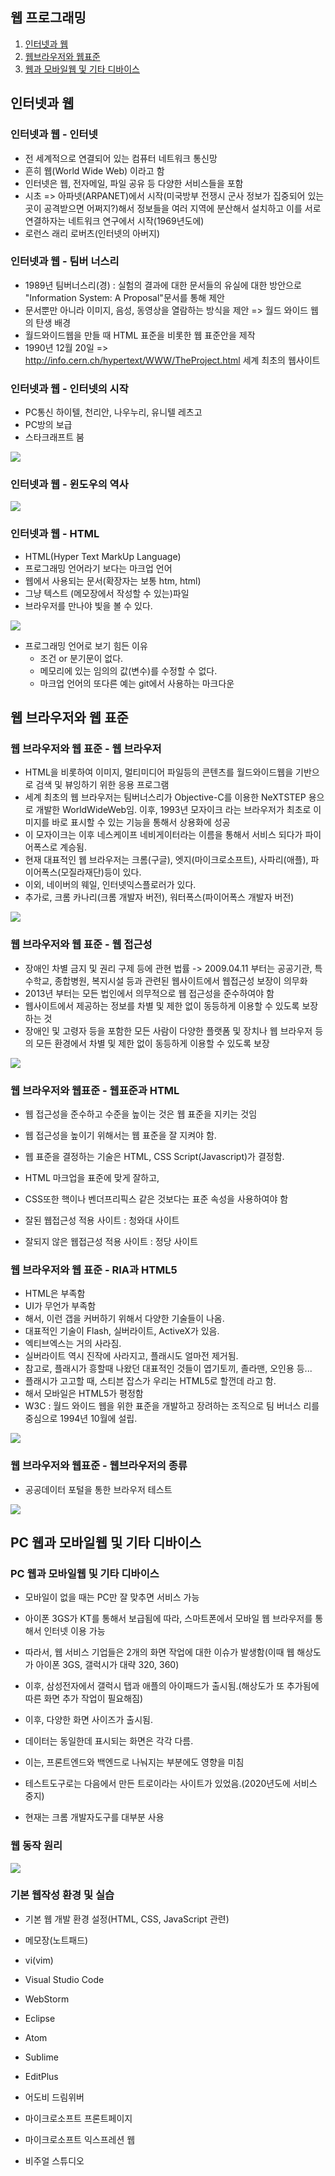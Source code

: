 ## 웹 프로그래밍
1. [인터넷과 웹](#인터넷과-웹)
2. [웹브라우저와 웹표준](#웹-브라우저와-웹-표준)
3. [웹과 모바일웹 및 기타 디바이스](#pc-웹과-모바일웹-및-기타-디바이스)

## 인터넷과 웹

### 인터넷과 웹 - 인터넷
- 전 세계적으로 연결되어 있는 컴퓨터 네트워크 통신망
- 흔히 웹(World Wide Web) 이라고 함
- 인터넷은 웹, 전자메일, 파일 공유 등 다양한 서비스들을 포함
- 시초 => 아파넷(ARPANET)에서 시작(미국방부 전쟁시 군사 정보가 집중되어 있는 곳이 공격받으면 어쩌지?)해서 정보들을 여러 지역에 분산해서 설치하고 이를 서로 연결하자는 네트워크 연구에서 시작(1969년도에)
- 로런스 래리 로버츠(인터넷의 아버지)

### 인터넷과 웹 - 팀버 너스리
- 1989년 팀버너스리(경) : 실험의 결과에 대한 문서들의 유실에 대한 방안으로 "Information System: A Proposal"문서를 통해 제안
- 문서뿐만 아니라 이미지, 음성, 동영상을 열람하는 방식을 제안 => 월드 와이드 웹의 탄생 배경
- 월드와이드웹을 만들 때 HTML 표준을 비롯한 웹 표준안을 제작
- 1990년 12월 20일 => http://info.cern.ch/hypertext/WWW/TheProject.html 세계 최초의 웹사이트

### 인터넷과 웹 - 인터넷의 시작
- PC통신 하이텔, 천리안, 나우누리, 유니텔 레츠고
- PC방의 보급
- 스타크래프트 붐

![](img/2022-05-12-20-19-24.png)

### 인터넷과 웹 - 윈도우의 역사

![](img/2022-05-12-20-20-51.png)

### 인터넷과 웹 - HTML
- HTML(Hyper Text MarkUp Language)
- 프로그래밍 언어라기 보다는 마크업 언어
- 웹에서 사용되는 문서(확장자는 보통 htm, html)
- 그냥 텍스트 (메모장에서 작성할 수 있는)파일
- 브라우저를 만나야 빛을 볼 수 있다.

![](img/2022-05-12-20-22-01.png)

- 프로그래밍 언어로 보기 힘든 이유
    - 조건 or 분기문이 없다.
    - 메모리에 있는 임의의 값(변수)를 수정할 수 없다.
    - 마크업 언어의 또다른 예는 git에서 사용하는 마크다운

## 웹 브라우저와 웹 표준

### 웹 브라우저와 웹 표준 - 웹 브라우저

- HTML을 비롯하여 이미지, 멀티미디어 파일등의 콘텐츠를 월드와이드웹을 기반으로 검색 및 뷰잉하기 위한 응용 프로그램
- 세계 최초의 웹 브라우저는 팀버너스리가 Objective-C를 이용한 NeXTSTEP 용으로 개발한 WorldWideWeb임. 이후, 1993년 모자이크 라는 브라우저가 최초로 이미지를 바로 표시할 수 있는 기능을 통해서 상용화에 성공
- 이 모자이크는 이후 네스케이프 네비게이터라는 이름을 통해서 서비스 되다가 파이어폭스로 계승됨.
- 현재 대표적인 웹 브라우저는 크롬(구글), 엣지(마이크로소프트), 사파리(애플), 파이어폭스(모질라재단)등이 있다.
- 이외, 네이버의 웨일, 인터넷익스플로러가 있다.
- 추가로, 크롬 카나리(크롬 개발자 버전), 워터폭스(파이어폭스 개발자 버전)

![](img/2022-05-14-16-34-13.png)

### 웹 브라우저와 웹 표준 - 웹 접근성
- 장애인 차별 금지 및 권리 구제 등에 관현 법률 -> 2009.04.11 부터는 공공기관, 특수학교, 종합병원, 복지시설 등과 관련된 웹사이트에서 웹접근성 보장이 의무화
- 2013년 부터는 모든 법인에서 의무적으로 웹 접근성을 준수하여야 함
- 웹사이트에서 제공하는 정보를 차별 및 제한 없이 동등하게 이용할 수 있도록 보장하는 것
- 장애인 및 고령자 등을 포함한 모든 사람이 다양한 플랫폼 및 장치나 웹 브라우저 등의 모든 환경에서 차별 및 제한 없이 동등하게 이용할 수 있도록 보장

![](img/2022-05-14-16-35-45.png)

### 웹 브라우저와 웹표준 - 웹표준과 HTML
- 웹 접근성을 준수하고 수준을 높이는 것은 웹 표준을 지키는 것임
- 웹 접근성을 높이기 위해서는 웹 표준을 잘 지켜야 함.
- 웹 표준을 결정하는 기술은 HTML, CSS Script(Javascript)가 결정함.
- HTML 마크업을 표준에 맞게 잘하고,
- CSS또한 핵이나 벤더프리픽스 같은 것보다는 표준 속성을 사용하여야 함

- 잘된 웹접근성 적용 사이트 : 청와대 사이트
- 잘되지 않은 웹접근성 적용 사이트 : 정당 사이트

### 웹 브라우저와 웹 표준 - RIA과 HTML5
- HTML은 부족함
- UI가 무언가 부족함
- 해서, 이런 갭을 커버하기 위해서 다양한 기술들이 나옴.
- 대표적인 기술이 Flash, 실버라이트, ActiveX가 있음.
- 엑티브엑스는 거의 사라짐.
- 실버라이트 역시 진작에 사라지고, 플래시도 얼마전 제거됨.
- 참고로, 플래시가 흥할때 나왔던 대표적인 것들이 엽기토끼, 졸라맨, 오인용 등...
- 플래시가 고고할 때, 스티븐 잡스가 우리는 HTML5로 할껀데 라고 함.
- 해서 모바일은 HTML5가 평정함
- W3C : 월드 와이드 웹을 위한 표준을 개발하고 장려하는 조직으로 팀 버너스 리를 중심으로 1994년 10월에 설립.

![](img/2022-05-14-16-39-29.png)

### 웹 브라우저와 웹표준 - 웹브라우저의 종류
- 공공데이터 포털을 통한 브라우저 테스트

![](img/2022-05-14-17-43-43.png)

## PC 웹과 모바일웹 및 기타 디바이스

### PC 웹과 모바일웹 및 기타 디바이스
- 모바일이 없을 때는 PC만 잘 맞추면 서비스 가능
- 아이폰 3GS가 KT를 통해서 보급됨에 따라, 스마트폰에서 모바일 웹 브라우저를 통해서 인터넷 이용 가능
- 따라서, 웹 서비스 기업들은 2개의 화면 작업에 대한  이슈가 발생함(이때 웹 해상도가 아이폰 3GS, 갤럭시가 대략 320, 360)
- 이후, 삼성전자에서 갤럭시 탭과 애플의 아이패드가 출시됨.(해상도가 또 추가됨에 따른 화면 추가 작업이 필요해짐)
- 이후, 다양한 화면 사이즈가 출시됨.
- 데이터는 동일한데 표시되는 화면은 각각 다름.
- 이는, 프론트엔드와 백엔드로 나눠지는 부분에도 영향을 미침

- 테스트도구로는 다음에서 만든 트로이라는 사이트가 있었음.(2020년도에 서비스 중지)
- 현재는 크롬 개발자도구를 대부분 사용

### 웹 동작 원리

![](img/2022-05-14-18-10-17.png)

### 기본 웹작성 환경 및 실습

- 기본 웹 개발 환경 설정(HTML, CSS, JavaScript 관련)
- 메모장(노트패드)
- vi(vim)
- Visual Studio Code
- WebStorm 
- Eclipse
- Atom
- Sublime
- EditPlus

- 어도비 드림위버
- 마이크로소프트 프론트페이지
- 마이크로소프트 익스프레션 웹
- 비주얼 스튜디오